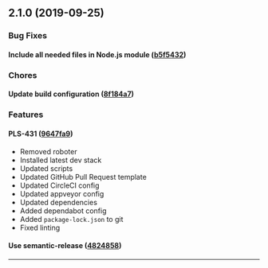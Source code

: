 ## 2.1.0 (2019-09-25)

### Bug Fixes


#### Include all needed files in Node.js module ([b5f5432](https://github.com/sealsystems/node-droddel/commit/b5f5432))

### Chores


#### Update build configuration ([8f184a7](https://github.com/sealsystems/node-droddel/commit/8f184a7))

### Features


#### PLS-431 ([9647fa9](https://github.com/sealsystems/node-droddel/commit/9647fa9))

- Removed roboter
 - Installed latest dev stack
 - Updated scripts
 - Updated GitHub Pull Request template
 - Updated CircleCI config
 - Updated appveyor config
 - Updated dependencies
 - Added dependabot config
 - Added `package-lock.json` to git
 - Fixed linting
#### Use semantic-release ([4824858](https://github.com/sealsystems/node-droddel/commit/4824858))



---
